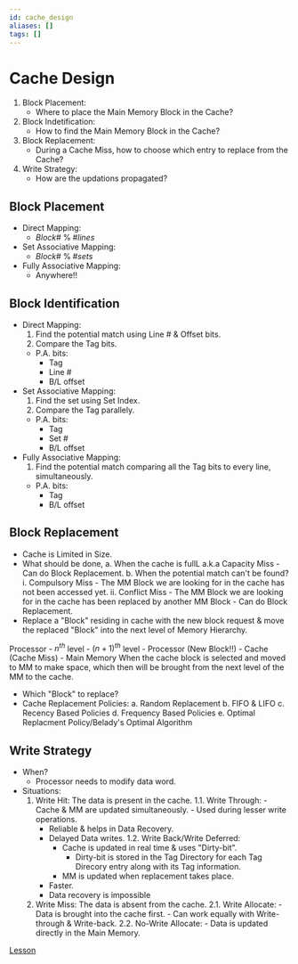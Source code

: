 ```yaml
---
id: cache_design
aliases: []
tags: []
---
```


# Cache Design

1. Block Placement:
    - Where to place the Main Memory Block in the Cache?
2. Block Indetification:
    - How to find the Main Memory Block in the Cache?
3. Block Replacement:
    - During a Cache Miss, how to choose which entry to replace from the Cache?
4. Write Strategy:
    - How are the updations propagated?

## Block Placement

- Direct Mapping:
    - $Block \# \mathbin{\%} \# lines$
- Set Associative Mapping:
    - $Block \# \mathbin{\%} \# sets$
- Fully Associative Mapping:
    - Anywhere!!

## Block Identification

- Direct Mapping:
    1. Find the potential match using Line # & Offset bits.
    2. Compare the Tag bits.
    - P.A. bits:
        - Tag
        - Line #
        - B/L offset
- Set Associative Mapping:
    1. Find the set using Set Index.
    2. Compare the Tag parallely.
    - P.A. bits:
        - Tag
        - Set #
        - B/L offset
- Fully Associative Mapping:
    1. Find the potential match comparing all the Tag bits to every line, simultaneously.
    - P.A. bits:
        - Tag
        - B/L offset

## Block Replacement

- Cache is Limited in Size.
- What should be done,
    a. When the cache is fullL a.k.a Capacity Miss - Can do Block Replacement.
    b. When the potential match can't be found?
        i. Compulsory Miss - The MM Block we are looking for in the cache has not been accessed yet.
        ii. Conflict Miss - The MM Block we are looking for in the cache has been replaced by another MM Block - Can do Block Replacement.
- Replace a "Block" residing in cache with the new block request & move the replaced "Block" into the next level of Memory Hierarchy.

Processor - $n^{th}$ level - $(n+1)^{th}$ level -
Processor (New Block!!) - Cache (Cache Miss) - Main Memory
When the cache block is selected and moved to MM to make space, which then will be brought from the next level of the MM to the cache.

- Which "Block" to replace?
- Cache Replacement Policies:
    a. Random Replacement
    b. FIFO & LIFO
    c. Recency Based Policies
    d. Frequency Based Policies
    e. Optimal Replacment Policy/Belady's Optimal Algorithm

## Write Strategy

- When?
    - Processor needs to modify data word.
- Situations:
    1. Write Hit: The data is present in the cache.
        1.1. Write Through:
            - Cache & MM are updated simultaneously.
            - Used during lesser write operations.
        - Reliable & helps in Data Recovery.
        - Delayed Data writes.
        1.2. Write Back/Write Deferred:
            - Cache is updated in real time & uses "Dirty-bit".
                - Dirty-bit is stored in the Tag Directory for each Tag Direcory entry along with its Tag information.
            - MM is updated when replacement takes place.
        - Faster.
        - Data recovery is impossible
    2. Write Miss: The data is absent from the cache.
        2.1. Write Allocate:
            - Data is brought into the cache first.
            - Can work equally with Write-through & Write-back.
        2.2. No-Write Allocate:
            - Data is updated directly in the Main Memory.

[Lesson](https://www.youtube.com/watch?v=1tvW8kzOpSA&list=PLBlnK6fEyqRjdT1xkkBZSXKwFKqQoYhwy&index=22)
